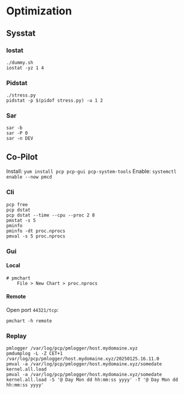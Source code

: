 # Optimization

## Sysstat

### Iostat

```
./dummy.sh
iostat -yz 1 4
```
### Pidstat

```
./stress.py
pidstat -p $(pidof stress.py) -u 1 2
```

### Sar

```
sar -b
sar -P 0
sar -n DEV 
```

## Co-Pilot

Install: `yum install pcp pcp-gui pcp-system-tools`
Enable: `systemctl enable --now pmcd`

### Cli

```
pcp free
pcp dstat
pcp dstat --time --cpu --proc 2 8
pmstat -s 5
pminfo
pminfo -dt proc.nprocs
pmval -s 5 proc.nprocs
```

### Gui

#### Local

```
# pmchart
    File > New Chart > proc.nprocs
```

#### Remote

Open port `44321/tcp`:
```
pmchart -h remote
```

### Replay

```
pmlogger /var/log/pcp/pmlogger/host.mydomaine.xyz
pmdumplog -L -Z CET+1 /var/log/pcp/pmlogger/host.mydomaine.xyz/20250125.16.11.0
pmval -a /var/log/pcp/pmlogger/host.mydomaine.xyz/somedate kernel.all.load
pmval -a /var/log/pcp/pmlogger/host.mydomaine.xyz/somedate kernel.all.load -S '@ Day Mon dd hh:mm:ss yyyy' -T '@ Day Mon dd hh:mm:ss yyyy'
```


